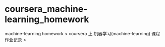 # coursera_machine-learning_homework
machine-learning homework  &lt; coursera 上 机器学习(machine-learning) 课程作业记录 >
